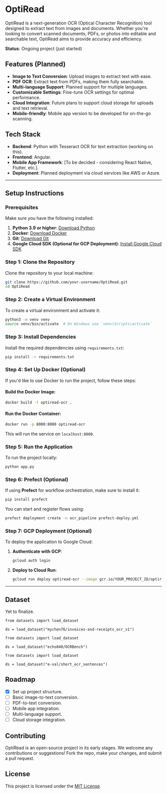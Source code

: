 # OptiRead

OptiRead is a next-generation OCR (Optical Character Recognition) tool designed to extract text from images and documents. Whether you're looking to convert scanned documents, PDFs, or photos into editable and searchable text, OptiRead aims to provide accuracy and efficiency.

**Status**: Ongoing project (just started)

## Features (Planned)
- **Image to Text Conversion**: Upload images to extract text with ease.
- **PDF OCR**: Extract text from PDFs, making them fully searchable.
- **Multi-language Support**: Planned support for multiple languages.
- **Customizable Settings**: Fine-tune OCR settings for optimal performance.
- **Cloud Integration**: Future plans to support cloud storage for uploads and text retrieval.
- **Mobile-friendly**: Mobile app version to be developed for on-the-go scanning.

## Tech Stack
- **Backend**: Python with Tesseract OCR for text extraction (working on this).
- **Frontend**: Angular.
- **Mobile App Framework**: [To be decided - considering React Native, Flutter, etc.].
- **Deployment**: Planned deployment via cloud services like AWS or Azure.

---

## Setup Instructions

### Prerequisites

Make sure you have the following installed:
1. **Python 3.9 or higher**: [Download Python](https://www.python.org/downloads/)
2. **Docker**: [Download Docker](https://www.docker.com/products/docker-desktop)
3. **Git**: [Download Git](https://git-scm.com/downloads)
4. **Google Cloud SDK (Optional for GCP Deployment)**: [Install Google Cloud SDK](https://cloud.google.com/sdk/docs/install)

### Step 1: Clone the Repository

Clone the repository to your local machine:

```bash
git clone https://github.com/your-username/OptiRead.git
cd OptiRead
```

### Step 2: Create a Virtual Environment

To create a virtual environment and activate it:

```bash
python3 -m venv venv
source venv/bin/activate  # On Windows use `venv\Scripts\activate`
```

### Step 3: Install Dependencies

Install the required dependencies using `requirements.txt`:

```bash
pip install -r requirements.txt
```

### Step 4: Set Up Docker (Optional)

If you'd like to use Docker to run the project, follow these steps:

#### Build the Docker Image:

```bash
docker build -t optiread-ocr .
```

#### Run the Docker Container:

```bash
docker run -p 8000:8000 optiread-ocr
```

This will run the service on `localhost:8000`.

### Step 5: Run the Application

To run the project locally:

```bash
python app.py
```

### Step 6: Prefect (Optional)

If using **Prefect** for workflow orchestration, make sure to install it:

```bash
pip install prefect
```

You can start and register flows using:

```bash
prefect deployment create -n ocr_pipeline prefect-deploy.yml
```

### Step 7: GCP Deployment (Optional)

To deploy the application to Google Cloud:

1. **Authenticate with GCP**:
    ```bash
    gcloud auth login
    ```

2. **Deploy to Cloud Run**:
    ```bash
    gcloud run deploy optiread-ocr --image gcr.io/YOUR_PROJECT_ID/optiread-ocr --platform managed
    ```

---
## Dataset
Yet to finalize.
```
from datasets import load_dataset

ds = load_dataset("mychen76/invoices-and-receipts_ocr_v1")
```
```
from datasets import load_dataset

ds = load_dataset("echo840/OCRBench")
```
```
from datasets import load_dataset

ds = load_dataset("e-val/short_ocr_sentences")
```
## Roadmap

- [x] Set up project structure.
- [ ] Basic image-to-text conversion.
- [ ] PDF-to-text conversion.
- [ ] Mobile app integration.
- [ ] Multi-language support.
- [ ] Cloud storage integration.

## Contributing

OptiRead is an open-source project in its early stages. We welcome any contributions or suggestions! Fork the repo, make your changes, and submit a pull request.

## License

This project is licensed under the [MIT License](https://opensource.org/licenses/MIT).
